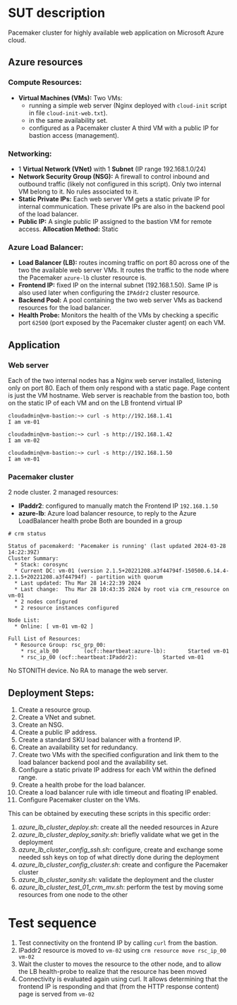 # SUT description
Pacemaker cluster for highly available web application on Microsoft Azure cloud.

## Azure resources
### Compute Resources:

- **Virtual Machines (VMs):**
Two VMs:
  - running a simple web server (Nginx deployed with `cloud-init` script in file `cloud-init-web.txt`).
  - in the same availability set.
  - configured as a Pacemaker cluster
A third VM with a public IP for bastion access (management).

### Networking:

- 1 **Virtual Network (VNet)** with 1 **Subnet** (IP range 192.168.1.0/24)
- **Network Security Group (NSG):** A firewall to control inbound and outbound traffic (likely not configured in this script). Only two internal VM belong to it. No rules associated to it.
- **Static Private IPs:** Each web server VM gets a static private IP for internal communication. These private IPs are also in the backend pool of the load balancer.
- **Public IP:** A single public IP assigned to the bastion VM for remote access. **Allocation Method:** Static

### Azure Load Balancer:

- **Load Balancer (LB):** routes incoming traffic on port 80 across one of the two the available web server VMs. It routes the traffic to the node where the Pacemaker `azure-lb` cluster resource is.
- **Frontend IP:** fixed IP on the internal subnet (192.168.1.50). Same IP is also used later when configuring the `IPAddr2` cluster resource.
- **Backend Pool:** A pool containing the two web server VMs as backend resources for the load balancer.
- **Health Probe:** Monitors the health of the VMs by checking a specific port `62500` (port exposed by the Pacemaker cluster agent) on each VM.

## Application

### Web server

Each of the two internal nodes has a Nginx web server installed, listening only on port 80.
Each of them only respond with a static page. Page content is just the VM hostname.
Web server is reachable from the bastion too, both on the static IP of each VM and on the LB frontend virtual IP

```
cloudadmin@vm-bastion:~> curl -s http://192.168.1.41
I am vm-01

cloudadmin@vm-bastion:~> curl -s http://192.168.1.42
I am vm-02

cloudadmin@vm-bastion:~> curl -s http://192.168.1.50
I am vm-01
```

### Pacemaker cluster

2 node cluster. 2 managed resources:
- **IPaddr2**: configured to manually match the Frontend IP `192.168.1.50`
- **azure-lb**: Azure load balancer resource, to reply to the Azure LoadBalancer health probe
Both are bounded in a group

```
# crm status

Status of pacemakerd: 'Pacemaker is running' (last updated 2024-03-28 14:22:39Z)
Cluster Summary:
  * Stack: corosync
  * Current DC: vm-01 (version 2.1.5+20221208.a3f44794f-150500.6.14.4-2.1.5+20221208.a3f44794f) - partition with quorum
  * Last updated: Thu Mar 28 14:22:39 2024
  * Last change:  Thu Mar 28 10:43:35 2024 by root via crm_resource on vm-01
  * 2 nodes configured
  * 2 resource instances configured

Node List:
  * Online: [ vm-01 vm-02 ]

Full List of Resources:
  * Resource Group: rsc_grp_00:
    * rsc_alb_00        (ocf::heartbeat:azure-lb):       Started vm-01
    * rsc_ip_00 (ocf::heartbeat:IPaddr2):        Started vm-01
```

No STONITH device. No RA to manage the web server.

## Deployment Steps:

1. Create a resource group.
2. Create a VNet and subnet.
3. Create an NSG.
4. Create a public IP address.
5. Create a standard SKU load balancer with a frontend IP.
6. Create an availability set for redundancy.
7. Create two VMs with the specified configuration and link them to the load balancer backend pool and the availability set.
8. Configure a static private IP address for each VM within the defined range.
9. Create a health probe for the load balancer.
10. Create a load balancer rule with idle timeout and floating IP enabled.
11. Configure Pacemaker cluster on the VMs.

This can be obtained by executing these scripts in this specific order:

1. *azure_lb_cluster_deploy.sh*: create all the needed resources in Azure
2. *azure_lb_cluster_deploy_sanity.sh*: briefly validate what we get in the deployment
3. *azure_lb_cluster_config_ssh.sh*: configure, create and exchange some needed ssh keys on top of what directly done during the deployment
4. *azure_lb_cluster_config_cluster.sh*: create and configure the Pacemaker cluster
5. *azure_lb_cluster_sanity.sh*: validate the deployment and the cluster
6. *azure_lb_cluster_test_01_crm_mv.sh*: perform the test by moving some resources from one node to the other

# Test sequence

1. Test connectivity on the frontend IP by calling `curl` from the bastion.
2. IPaddr2 resource is moved to `vm-02` using `crm resource move rsc_ip_00 vm-02`
3. Wait the cluster to moves the resource to the other node, and to allow the LB health-probe to realize that the resource has been moved
4. Connectivity is evaluated again using curl. It allows determining that the frontend IP is responding and that (from the HTTP response content) page is served from `vm-02`

